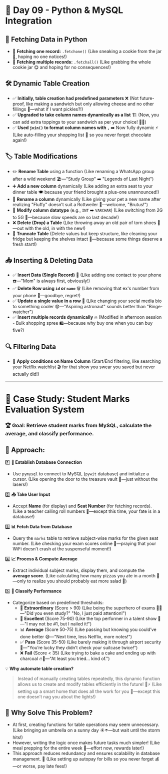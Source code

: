 # 📌 Day 09 - Python & MySQL Integration

## 🚀 Fetching Data in Python
- 🔹 **Fetching one record:** `.fetchone()` (Like sneaking a cookie from the jar 🍪, hoping no one notices!)
- 🔹 **Fetching multiple records:** `.fetchall()` (Like grabbing the whole cookie jar 😋 and hoping for no consequences!)

## 🛠️ Dynamic Table Creation
- ✅ **Initially, table creation had predefined parameters** ❌ (Not future-proof, like making a sandwich but only allowing cheese and no other fillings 🥪—what if I want pickles?!)
- ✅ **Upgraded to take column names dynamically as a list** 🏗️ (Now, you can add extra toppings to your sandwich as per your choice! 🥓🥑)
- ✅ **Used `join()` to format column names with `,`** ➡️ Now fully dynamic ⚡ (Like auto-filling your shopping list 🛒 so you never forget chocolate again!)

## 🏷️ Table Modifications
- ✏️ **Rename Table** using a function (Like renaming a WhatsApp group after a wild weekend 🏖️—"Study Group" ➡️ "Legends of Last Night")
- ➕ **Add a new column** dynamically (Like adding an extra seat to your dinner table 🍽️ because your friend brought a plus-one unannounced!)
- 🔄 **Rename a column** dynamically (Like giving your pet a new name after realizing "Fluffy" doesn’t suit a Rottweiler 🐶—welcome, "Brutus!")
- 🔄 **Modify column datatype** (e.g., `INT` ➡️ `VARCHAR`) (Like switching from 2G to 5G 🚀—because slow speeds are so last decade!)
- ❌ **Delete (Drop) a Table** (Like throwing away an old pair of torn shoes 👟—out with the old, in with the new!)
- 🚮 **Truncate Table** (Delete values but keep structure, like cleaning your fridge but keeping the shelves intact 🧽—because some things deserve a fresh start!)

## 📥 Inserting & Deleting Data
- ✅ **Insert Data (Single Record)** 📝 (Like adding one contact to your phone ☎️—"Mom" is always first, obviously!)
- ✅ **Delete Row using `id` or `name`** 🗑️ (Like removing that ex's number from your phone 📵—goodbye, regret!)
- ✅ **Update a single value in a row** 🔄 (Like changing your social media bio to something cooler 😎—"Aspiring astronaut" sounds better than "Binge-watcher")
- ✅ **Insert multiple records dynamically** 🔥 (Modified in afternoon session - Bulk shopping spree 🛍️—because why buy one when you can buy five?)

## 🔍 Filtering Data
- 📌 **Apply conditions on Name Column** (Start/End filtering, like searching your Netflix watchlist 🎬 for that show you swear you saved but never actually did!)

---

# 🎯 **Case Study: Student Marks Evaluation System**
### 🏆 **Goal:** Retrieve student marks from MySQL, calculate the average, and classify performance.

## 📌 **Approach:**
1️⃣ **🔗 Establish Database Connection**
   - Use `pymysql` to connect to MySQL (`pywit` database) and initialize a cursor. (Like opening the door to the treasure vault 🏦—just without the lasers!)

2️⃣ **📥 Take User Input**
   - Accept **Name** (for display) and **Seat Number** (for fetching records). (Like a teacher calling roll numbers 📢—except this time, your fate is in a database!)

3️⃣ **📊 Fetch Data from Database**
   - Query the `marks` table to retrieve subject-wise marks for the given seat number. (Like checking your exam scores online 📜—praying that your WiFi doesn’t crash at the suspenseful moment!)

4️⃣ **📈 Process & Compute Average**
   - Extract individual subject marks, display them, and compute the **average score**. (Like calculating how many pizzas you ate in a month 🍕—only to realize you should probably eat more salad 🥗)

5️⃣ **🎯 Classify Performance**
   - Categorize based on predefined thresholds:
     - 🏅 **Extraordinary** (Score > 90) (Like being the superhero of exams 🦸‍♂️—"Did you even study?" "No, I just paid attention!")
     - 🌟 **Excellent** (Score 75-90) (Like the top performer in a talent show 🎤—"I may not be #1, but I nailed it!")
     - 📊 **Average** (Score 50-75) (Like passing but knowing you could’ve done better 😅—"Next time, less Netflix, more notes!")
     - ✅ **Pass** (Score 35-50) (Like barely making it through airport security 🛂—"You’re lucky they didn’t check your suitcase twice!")
     - ❌ **Fail** (Score < 35) (Like trying to bake a cake and ending up with charcoal 🔥🎂—"At least you tried… kind of.")

💡 **Why automate table creation?**
> Instead of manually creating tables repeatedly, this dynamic function allows us to create and modify tables efficiently in the future! 🔄⚡ (Like setting up a smart home that does all the work for you 🤖—except this one doesn’t nag you about the lights!)

## 🤔 Why Solve This Problem?
- At first, creating functions for table operations may seem unnecessary. (Like bringing an umbrella on a sunny day ☀️☂️—but wait until the storm hits!)
- However, writing the logic once makes future tasks much simpler! (Like meal prepping for the entire week 🍱—effort now, rewards later!)
- This approach reduces redundancy and ensures scalability in database management. 🚀 (Like setting up autopay for bills so you never forget 💰—or worse, pay late fees!)

